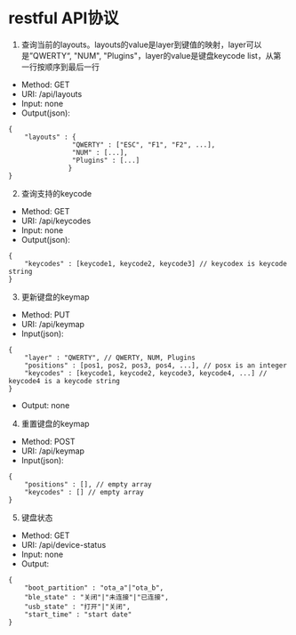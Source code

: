 # restful API协议

1. 查询当前的layouts。layouts的value是layer到键值的映射，layer可以是”QWERTY“, "NUM", "Plugins"，layer的value是键盘keycode list，从第一行按顺序到最后一行
* Method: GET
* URI: /api/layouts
* Input: none
* Output(json):
```
{
    "layouts" : {
                "QWERTY" : ["ESC", "F1", "F2", ...],
                "NUM" : [...],
                "Plugins" : [...]
               }
}
```

2. 查询支持的keycode
* Method: GET
* URI: /api/keycodes
* Input: none
* Output(json):
```
{
    "keycodes" : [keycode1, keycode2, keycode3] // keycodex is keycode string
}
```

3. 更新键盘的keymap
* Method: PUT
* URI: /api/keymap
* Input(json):
```
{
    "layer" : "QWERTY", // QWERTY, NUM, Plugins
    "positions" : [pos1, pos2, pos3, pos4, ...], // posx is an integer
    "keycodes" : [keycode1, keycode2, keycode3, keycode4, ...] // keycode4 is a keycode string
}
```
* Output: none

4. 重置键盘的keymap
* Method: POST
* URI: /api/keymap
* Input(json):
```
{
    "positions" : [], // empty array
    "keycodes" : [] // empty array
}
```

5. 键盘状态
* Method: GET
* URI: /api/device-status
* Input: none
* Output:
```
{
    "boot_partition" : "ota_a"|"ota_b",
    "ble_state" : "关闭"|"未连接"|"已连接",
    "usb_state" : "打开"|"关闭",
    "start_time" : "start date"
}
```